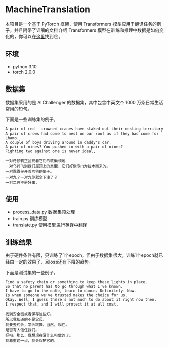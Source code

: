 # MachineTranslation 

本项目是一个基于 PyTorch 框架，使用 Transformers 模型应用于翻译任务的例子，并且附带了详细的文档介绍 Transformers 模型在训练和推理中数据是如何变化的，你可以在[这里](doc/README.md)找到它。

## 环境

* python 3.10
* torch 2.0.0

## 数据集

数据集采用的是 AI Challenger 的数据集，其中包含中英文个 1000 万条日常生活常用的短句。

下面是一些训练集的例子。

```text
A pair of red - crowned cranes have staked out their nesting territory
A pair of crows had come to nest on our roof as if they had come for Lhamo.
A couple of boys driving around in daddy's car.
A pair of nines? You pushed in with a pair of nines?
Fighting two against one is never ideal,
```

```text
一对丹顶鹤正监视着它们的筑巢领地
一对乌鸦飞到我们屋顶上的巢里，它们好像专门为拉木而来的。
一对乖乖仔开着老爸的车子。
一对九？一对九你就全下注了？
一对二总不是好事，
```

## 使用

* process_data.py 数据集预处理
* train.py 训练模型
* translate.py 使用模型进行英译中翻译

## 训练结果

由于硬件条件有限，只训练了1个epoch，但由于数据集很大，训练1个epoch就已经由一定的效果了，且loss还有下降的趋势。

下面是测试集的一些例子。

```text
Find a safety chain or something to keep these lights in place. 
So that no parent has to go through what I've known. 
I have to go to the date, learn to dance. Definitely. Now. 
Is when someone we've trusted makes the choice for us. 
Okay. Well, I guess there's not much to do about it right now then. 
I respect that, and I will protect it at all cost. 
```

```text
找到安全链或者保存这些灯。
所以我知道的不是父母。
我要去约会，学会跳舞。当然。现在。
是否有人信任我们。
好吧。那么，我想现在没什么可做的了。
我尊重这一点，我会保护它的。
```
